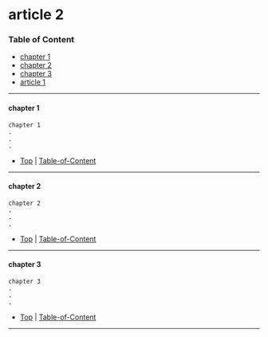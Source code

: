 

# article 2 

### Table of Content
* [chapter 1](#chapter-1)
* [chapter 2](#chapter-2)
* [chapter 3](#chapter-3)
* [article 1](08.01_article.md)

----

#### chapter 1

```
chapter 1
.
.
.
```

* [Top](#article-2) | [Table-of-Content](#Table-of-Content)
----

#### chapter 2

```
chapter 2
.
.
.
```

* [Top](#article-2) | [Table-of-Content](#Table-of-Content)
----


#### chapter 3

```
chapter 3
.
.
.
```

* [Top](#article-2) | [Table-of-Content](#Table-of-Content)

----
